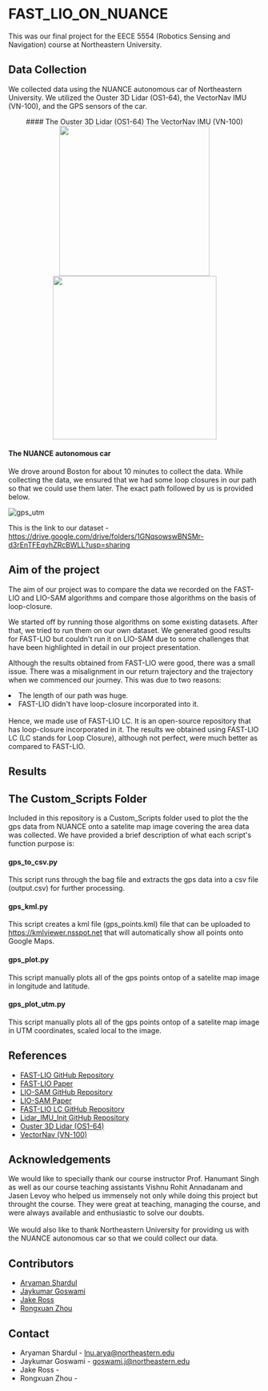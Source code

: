 # FAST_LIO_ON_NUANCE

This was our final project for the EECE 5554 (Robotics Sensing and Navigation) course at Northeastern University. <br>


## Data Collection
We collected data using the NUANCE autonomous car of Northeastern University. We utilized the Ouster 3D Lidar (OS1-64), the VectorNav IMU (VN-100), and the GPS sensors of the car. <br>





<p align="center">
  #### The Ouster 3D Lidar (OS1-64)            The VectorNav IMU (VN-100)
  <img width="300" src="https://github.com/user-attachments/assets/f553b2bb-72e5-4a88-a92e-45fde9e119f0"> <img width="327" src="https://github.com/user-attachments/assets/79db7fdc-5c31-4906-9c84-c9fcfa1362a9">
</p>





#### The NUANCE autonomous car
<Insert image of NUANCE>

We drove around Boston for about 10 minutes to collect the data. While collecting the data, we ensured that we had some loop closures in our path so that we could use them later. The exact path followed by us is provided below. <br>

![gps_utm](https://github.com/user-attachments/assets/7334b614-dba1-47e6-b06e-b0116fc04d0a)

This is the link to our dataset  - https://drive.google.com/drive/folders/1GNqsowswBNSMr-d3rEnTFEqyhZRcBWLL?usp=sharing <br>


## Aim of the project
The aim of our project was to compare the data we recorded on the FAST-LIO and LIO-SAM algorithms and compare those algorithms on the basis of loop-closure. <br>

We started off by running those algorithms on some existing datasets. After that, we tried to run them on our own dataset. We generated good results for FAST-LIO but couldn't run it on LIO-SAM due to some challenges that have been highlighted in detail in our project presentation. <br>

Although the results obtained from FAST-LIO were good, there was a small issue. There was a misalignment in our return trajectory and the trajectory when we commenced our journey. This was due to two reasons:
<li>
  The length of our path was huge.
</li>
<li>
  FAST-LIO didn't have loop-closure incorporated into it. 
</li>
<br>
Hence, we made use of FAST-LIO LC. It is an open-source repository that has loop-closure incorporated in it. The results we obtained using FAST-LIO LC (LC stands for Loop Closure), although not perfect, were much better as compared to FAST-LIO. 

## Results


## The Custom_Scripts Folder
Included in this repository is a Custom_Scripts folder used to plot the the gps data from NUANCE onto a satelite map image covering the area data was collected. We have provided a brief description of what each script's function purpose is: 

#### gps_to_csv.py
This script runs through the bag file and extracts the gps data into a csv file (output.csv) for further processing.

#### gps_kml.py
This script creates a kml file (gps_points.kml) file that can be uploaded to https://kmlviewer.nsspot.net that will automatically show all points onto Google Maps.

#### gps_plot.py
This script manually plots all of the gps points ontop of a satelite map image in longitude and latitude.

#### gps_plot_utm.py
This script manually plots all of the gps points ontop of a satelite map image in UTM coordinates, scaled local to the image.


## References

- [FAST-LIO GitHub Repository](https://github.com/hku-mars/FAST_LIO)
- [FAST-LIO Paper](https://ieeexplore.ieee.org/document/9372856)
- [LIO-SAM GitHub Repository](https://github.com/TixiaoShan/LIO-SAM)
- [LIO-SAM Paper](https://ieeexplore.ieee.org/document/9341176)
- [FAST-LIO LC GitHub Repository](https://github.com/yanliang-wang/FAST_LIO_LC)
- [Lidar_IMU_Init GitHub Repository](https://github.com/hku-mars/LiDAR_IMU_Init)
- [Ouster 3D Lidar (OS1-64)](https://ouster.com/products/hardware/os1-lidar-sensor)
- [VectorNav (VN-100)](https://www.vectornav.com/products/detail/vn-100?gad_source=1&gclid=Cj0KCQiAvbm7BhC5ARIsAFjwNHtOLTARRgGoQqxnmDnCm_him159HgGpT47umxcHkcfibyVM3LRE4SEaAhwYEALw_wcB)


## Acknowledgements

We would like to specially thank our course instructor Prof. Hanumant Singh as well as our course teaching assistants Vishnu Rohit Annadanam and Jasen Levoy who helped us immensely not only while doing this project but throught the course. They were great at teaching, managing the course, and were always available and enthusiastic to solve our doubts. <br><br>
We would also like to thank Northeastern University for providing us with the NUANCE autonomous car so that we could collect our data. 


## Contributors

- [Aryaman Shardul](https://github.com/Aryaman22102002)
- [Jaykumar Goswami]()
- [Jake Ross](https://github.com/JakeRoss12)
- [Rongxuan Zhou](https://github.com/Rongxuan-Zhou)


## Contact

- Aryaman Shardul - lnu.arya@northeastern.edu
- Jaykumar Goswami - goswami.j@northeastern.edu
- Jake Ross -
- Rongxuan Zhou - 













